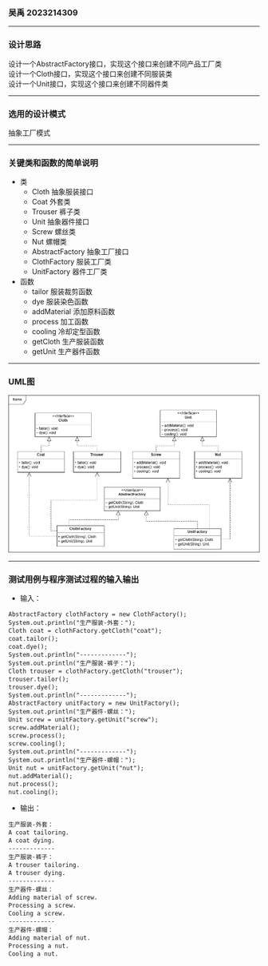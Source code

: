 ### 吴禹 2023214309
***
### 设计思路
设计一个AbstractFactory接口，实现这个接口来创建不同产品工厂类  
设计一个Cloth接口，实现这个接口来创建不同服装类  
设计一个Unit接口，实现这个接口来创建不同器件类
***
### 选用的设计模式
抽象工厂模式
***
### 关键类和函数的简单说明
* 类
  * Cloth 抽象服装接口
  * Coat 外套类
  * Trouser 裤子类
  * Unit 抽象器件接口
  * Screw 螺丝类
  * Nut 螺帽类
  * AbstractFactory 抽象工厂接口
  * ClothFactory 服装工厂类
  * UnitFactory 器件工厂类
* 函数
  * tailor 服装裁剪函数
  * dye 服装染色函数
  * addMaterial 添加原料函数
  * process 加工函数
  * cooling 冷却定型函数
  * getCloth 生产服装函数
  * getUnit 生产器件函数
***
### UML图
![homework2_part2_uml.png](homework2_part2_uml.png)
***
### 测试用例与程序测试过程的输入输出
* 输入：
```
AbstractFactory clothFactory = new ClothFactory();
System.out.println("生产服装-外套：");
Cloth coat = clothFactory.getCloth("coat");
coat.tailor();
coat.dye();
System.out.println("-------------");
System.out.println("生产服装-裤子：");
Cloth trouser = clothFactory.getCloth("trouser");
trouser.tailor();
trouser.dye();
System.out.println("-------------");
AbstractFactory unitFactory = new UnitFactory();
System.out.println("生产器件-螺丝：");
Unit screw = unitFactory.getUnit("screw");
screw.addMaterial();
screw.process();
screw.cooling();
System.out.println("-------------");
System.out.println("生产器件-螺帽：");
Unit nut = unitFactory.getUnit("nut");
nut.addMaterial();
nut.process();
nut.cooling();
```
* 输出：
```
生产服装-外套：
A coat tailoring.
A coat dying.
-------------
生产服装-裤子：
A trouser tailoring.
A trouser dying.
-------------
生产器件-螺丝：
Adding material of screw.
Processing a screw.
Cooling a screw.
-------------
生产器件-螺帽：
Adding material of nut.
Processing a nut.
Cooling a nut.
```